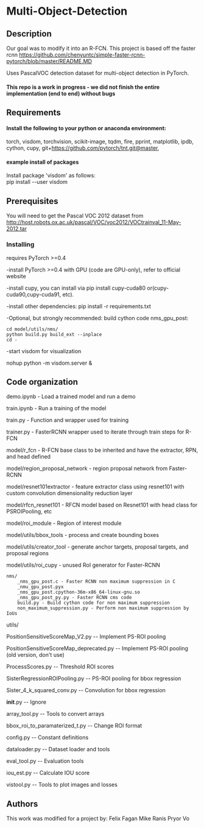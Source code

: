 
# Multi-Object-Detection 

## Description
Our goal was to modify it into an R-FCN. This project is based off the faster rcnn https://github.com/chenyuntc/simple-faster-rcnn-pytorch/blob/master/README.MD

Uses PascalVOC detection dataset for multi-object detection in PyTorch.

#### This repo is a work in progress - we did not finish the entire implementation (end to end) without bugs

## Requirements

#### Install the following to your python or anaconda environment:
torch,
visdom,
torchvision,
scikit-image,
tqdm,
fire,
pprint,
matplotlib,
ipdb,
cython,
cupy,
git+https://github.com/pytorch/tnt.git@master,

#### example install of packages
Install package 'visdom' as follows:    
       pip install --user visdom
      


## Prerequisites

You will need to get the Pascal VOC 2012 dataset from http://host.robots.ox.ac.uk/pascal/VOC/voc2012/VOCtrainval_11-May-2012.tar


### Installing

requires PyTorch >=0.4

-install PyTorch >=0.4 with GPU (code are GPU-only), refer to official website

-install cupy, you can install via pip install cupy-cuda80 or(cupy-cuda90,cupy-cuda91, etc).

-install other dependencies: pip install -r requirements.txt

-Optional, but strongly recommended: build cython code nms_gpu_post:

    cd model/utils/nms/
    python build.py build_ext --inplace
    cd -

-start visdom for visualization

nohup python -m visdom.server &


## Code organization

demo.ipynb - Load a trained model and run a demo

train.ipynb - Run a training of the model

train.py - Function and wrapper used for training

trainer.py - FasterRCNN wrapper used to iterate through train steps for R-FCN 

model/r_fcn - R-FCN base class to be inherited and have the extractor, RPN, and head defined
    
model/region_proposal_network - region proposal network from Faster-RCNN
    
model/resnet101extractor - feature extractor class using resnet101 with custom convolution dimensionality reduction layer
    
model/rfcn_resnet101 - RFCN model based on Resnet101 with head class for PSROIPooling, etc
    
model/roi_module - Region of interest module
    
model/utils/bbox_tools - process and create bounding boxes
        
model/utils/creator_tool - generate anchor targets, proposal targets, and proposal regions

model/utils/roi_cupy - unused RoI generator for Faster-RCNN
    
    
    nms/
        _nms_gpu_post.c - Faster RCNN non maximum suppression in C
        _nmu_gpu_post.pyx
        _nms_gpu_post.cpython-36m-x86_64-linux-gnu.so
        _nms_gpu_post_py.py - Faster RCNN cms code
        build.py - Build cython code for non maximum suppression
        non_maximum_suppression.py - Perform non maximum suppression by IoUs
utils/

PositionSensitiveScoreMap_V2.py           --  Implement PS-ROI pooling

PositionSensitiveScoreMap_deprecated.py   --  Implement PS-ROI pooling (old version, don't use)

ProcessScores.py                          --  Threshold ROI scores

SisterRegressionROIPooling.py             --  PS-ROI pooling for bbox regression

Sister_4_k_squared_conv.py                --  Convolution for bbox regression

__init__.py                               --  Ignore

array_tool.py                             --  Tools to convert arrays

bbox_roi_to_paramaterized_t.py            --  Change ROI format

config.py                                 --  Constant definitions

dataloader.py                             --  Dataset loader and tools

eval_tool.py                              --  Evaluation tools

iou_est.py                                --  Calculate IOU score

vistool.py                                --  Tools to plot images and losses




## Authors
This work was modified for a project by:
Felix Fagan
Mike Ranis
Pryor Vo






```python

```
